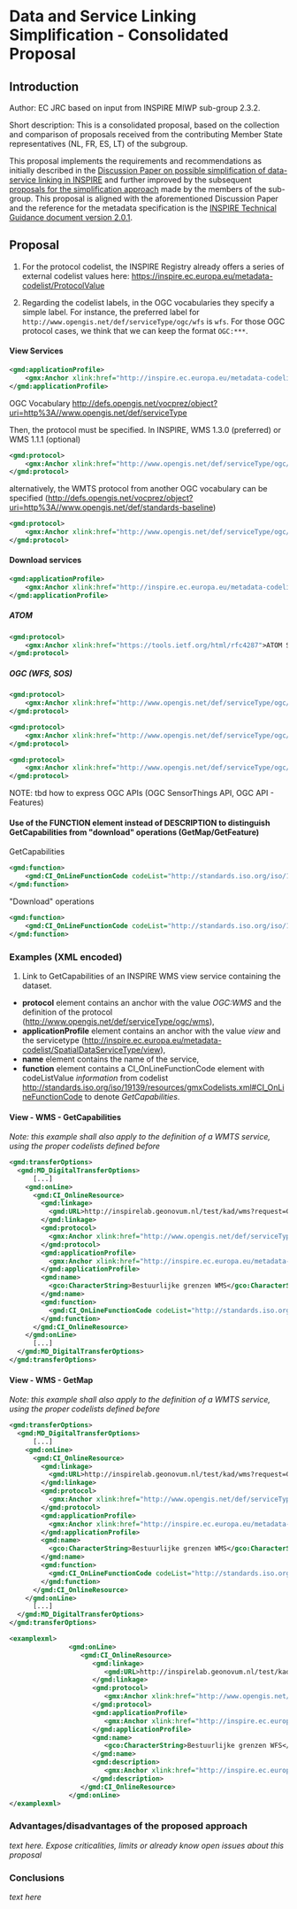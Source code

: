 # Data and Service Linking Simplification - Consolidated Proposal

## Introduction

Author: EC JRC based on input from INSPIRE MIWP sub-group 2.3.2.

Short description:
This is a consolidated proposal, based on the collection and comparison of proposals received from the contributing Member State representatives (NL, FR, ES, LT) of the subgroup.

This proposal implements the requirements and recommendations as initially described in the [Discussion Paper on possible simplification of data-service linking in INSPIRE](https://github.com/INSPIRE-MIF/gp-data-service-linking-simplification/blob/main/resources/Discussion%20Paper%20on%20data-service%20linking%20v0.5.docx) and further improved by the subsequent [proposals for the simplification approach](https://github.com/INSPIRE-MIF/gp-data-service-linking-simplification/tree/main/proposals) made by the members of the sub-group.
This proposal is aligned with the aforementioned Discussion Paper and the reference for the metadata specification is the [INSPIRE Technical Guidance document version 2.0.1](https://inspire.ec.europa.eu/id/document/tg/metadata-iso19139). 


## Proposal

1. For the protocol codelist, the INSPIRE Registry already offers a series of external codelist values here: https://inspire.ec.europa.eu/metadata-codelist/ProtocolValue

2. Regarding the codelist labels, in the OGC vocabularies they specify a simple label. For instance, the preferred label for `http://www.opengis.net/def/serviceType/ogc/wfs` is `wfs`. For those OGC protocol cases, we think that we can keep the format `OGC:***`.

#### View Services

```xml
<gmd:applicationProfile>
    <gmx:Anchor xlink:href="http://inspire.ec.europa.eu/metadata-codelist/SpatialDataServiceType/view">view</gmx:Anchor>
</gmd:applicationProfile>
```

OGC Vocabulary
http://defs.opengis.net/vocprez/object?uri=http%3A//www.opengis.net/def/serviceType

Then, the protocol must be specified. In INSPIRE, WMS 1.3.0 (preferred) or WMS 1.1.1 (optional)

```xml
<gmd:protocol>
    <gmx:Anchor xlink:href="http://www.opengis.net/def/serviceType/ogc/wms">OGC:WMS</gmx:Anchor>
</gmd:protocol>
```

alternatively, the WMTS protocol from another OGC vocabulary can be specified (http://defs.opengis.net/vocprez/object?uri=http%3A//www.opengis.net/def/standards-baseline)

```xml
<gmd:protocol>
    <gmx:Anchor xlink:href="http://www.opengis.net/def/serviceType/ogc/wmts">OGC:WMTS</gmx:Anchor>
</gmd:protocol>
```

#### Download services

```xml
<gmd:applicationProfile>
    <gmx:Anchor xlink:href="http://inspire.ec.europa.eu/metadata-codelist/SpatialDataServiceType/download">download</gmx:Anchor>
</gmd:applicationProfile>
```

##### ATOM

```xml
<gmd:protocol>
    <gmx:Anchor xlink:href="https://tools.ietf.org/html/rfc4287">ATOM Syndication Format</gmx:Anchor>
</gmd:protocol>
```

##### OGC (WFS, SOS)

```xml
<gmd:protocol>
    <gmx:Anchor xlink:href="http://www.opengis.net/def/serviceType/ogc/wfs">OGC:WFS</gmx:Anchor>
</gmd:protocol>
```

```xml
<gmd:protocol>
    <gmx:Anchor xlink:href="http://www.opengis.net/def/serviceType/ogc/sos">OGC:SOS</gmx:Anchor>
</gmd:protocol>
```

```xml
<gmd:protocol>
    <gmx:Anchor xlink:href="http://www.opengis.net/def/serviceType/ogc/wcs">OGC:WCS</gmx:Anchor>
</gmd:protocol>
```

NOTE: tbd how to express OGC APIs (OGC SensorThings API, OGC API - Features) 

#### Use of the FUNCTION element instead of DESCRIPTION to distinguish GetCapabilities from "download" operations (GetMap/GetFeature)

GetCapabilities
```xml
<gmd:function>
    <gmd:CI_OnLineFunctionCode codeList="http://standards.iso.org/iso/19139/resources/gmxCodelists.xml#CI_OnLineFunctionCode" codeListValue="information" />
</gmd:function>
```

"Download" operations
```xml
<gmd:function>
    <gmd:CI_OnLineFunctionCode codeList="http://standards.iso.org/iso/19139/resources/gmxCodelists.xml#CI_OnLineFunctionCode" codeListValue="download" />
</gmd:function>
```

### Examples (XML encoded)

1.	Link to GetCapabilities of an INSPIRE WMS view service containing the dataset.
- **protocol** element contains an anchor with the value *OGC:WMS* and the definition of the protocol (http://www.opengis.net/def/serviceType/ogc/wms),
- **applicationProfile** element contains an anchor with the value *view* and the servicetype (http://inspire.ec.europa.eu/metadata-codelist/SpatialDataServiceType/view),
- **name** element contains the name of the service,
- **function** element contains a CI_OnLineFunctionCode element with codeListValue *information* from codelist http://standards.iso.org/iso/19139/resources/gmxCodelists.xml#CI_OnLineFunctionCode to denote *GetCapabilities*.

#### View - WMS - GetCapabilities

_Note: this example shall also apply to the definition of a WMTS service, using the proper codelists defined before_

```xml
<gmd:transferOptions>
  <gmd:MD_DigitalTransferOptions>
      [...]
    <gmd:onLine>
      <gmd:CI_OnlineResource>
        <gmd:linkage>
          <gmd:URL>http://inspirelab.geonovum.nl/test/kad/wms?request=GetCapabilities&amp;service=WMS&amp;version=1.3.0</gmd:URL>
        </gmd:linkage>
        <gmd:protocol>
          <gmx:Anchor xlink:href="http://www.opengis.net/def/serviceType/ogc/wms">OGC:WMS</gmx:Anchor>
        </gmd:protocol>
        <gmd:applicationProfile>
          <gmx:Anchor xlink:href="http://inspire.ec.europa.eu/metadata-codelist/SpatialDataServiceType/view">view</gmx:Anchor>
        </gmd:applicationProfile>
        <gmd:name>
          <gco:CharacterString>Bestuurlijke grenzen WMS</gco:CharacterString>
        </gmd:name>
        <gmd:function>
          <gmd:CI_OnLineFunctionCode codeList="http://standards.iso.org/iso/19139/resources/gmxCodelists.xml#CI_OnLineFunctionCode" codeListValue="information" />
        </gmd:function>
      </gmd:CI_OnlineResource>
    </gmd:onLine>
      [...]
  </gmd:MD_DigitalTransferOptions>
</gmd:transferOptions>
```

#### View - WMS - GetMap

_Note: this example shall also apply to the definition of a WMTS service, using the proper codelists defined before_

```xml
<gmd:transferOptions>
  <gmd:MD_DigitalTransferOptions>
      [...]
    <gmd:onLine>
      <gmd:CI_OnlineResource>
        <gmd:linkage>
          <gmd:URL>http://inspirelab.geonovum.nl/test/kad/wms?request=GetMap&amp;service=WMS</gmd:URL>
        </gmd:linkage>
        <gmd:protocol>
          <gmx:Anchor xlink:href="http://www.opengis.net/def/serviceType/ogc/wms">OGC:WMS</gmx:Anchor>
        </gmd:protocol>
        <gmd:applicationProfile>
          <gmx:Anchor xlink:href="http://inspire.ec.europa.eu/metadata-codelist/SpatialDataServiceType/view">view</gmx:Anchor>
        </gmd:applicationProfile>
        <gmd:name>
          <gco:CharacterString>Bestuurlijke grenzen WMS</gco:CharacterString>
        </gmd:name>
        <gmd:function>
          <gmd:CI_OnLineFunctionCode codeList="http://standards.iso.org/iso/19139/resources/gmxCodelists.xml#CI_OnLineFunctionCode" codeListValue="download" />
        </gmd:function>
      </gmd:CI_OnlineResource>
    </gmd:onLine>
      [...]
  </gmd:MD_DigitalTransferOptions>
</gmd:transferOptions>
```

```xml
<examplexml>
               <gmd:onLine>
                  <gmd:CI_OnlineResource>
                     <gmd:linkage>
                        <gmd:URL>http://inspirelab.geonovum.nl/test/kad/wfs?request=GetCapabilities&amp;service=WFS</gmd:URL>
                     </gmd:linkage>
                     <gmd:protocol>
                        <gmx:Anchor xlink:href="http://www.opengis.net/def/serviceType/ogc/wfs">OGC:WFS</gmx:Anchor>
                     </gmd:protocol>
                     <gmd:applicationProfile>
                        <gmx:Anchor xlink:href="http://inspire.ec.europa.eu/metadata-codelist/SpatialDataServiceType/download">download</gmx:Anchor>
                     </gmd:applicationProfile>
                     <gmd:name>
                        <gco:CharacterString>Bestuurlijke grenzen WFS</gco:CharacterString>
                     </gmd:name>
                     <gmd:description>
                        <gmx:Anchor xlink:href="http://inspire.ec.europa.eu/metadata-codelist/OnLineDescriptionCode/accessPoint">accessPoint</gmx:Anchor>
                     </gmd:description>
                  </gmd:CI_OnlineResource>
               </gmd:onLine>
</examplexml>
```

### Advantages/disadvantages of the proposed approach
_text here. Expose criticalities, limits or already know open issues about this proposal_

### Conclusions 
_text here_
